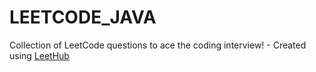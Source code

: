# LEETCODE_JAVA
Collection of LeetCode questions to ace the coding interview! - Created using [LeetHub](https://github.com/QasimWani/LeetHub)
